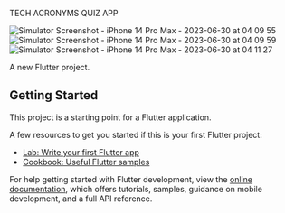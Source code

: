 TECH ACRONYMS QUIZ APP

![Simulator Screenshot - iPhone 14 Pro Max - 2023-06-30 at 04 09 55](https://github.com/jiroldev/tech-acronyms-quiz-app/assets/132939427/e81a042b-7272-4f81-9509-5b6c26ef7159)
![Simulator Screenshot - iPhone 14 Pro Max - 2023-06-30 at 04 09 59](https://github.com/jiroldev/tech-acronyms-quiz-app/assets/132939427/d75cee59-d555-4350-8395-0b2faee830a8)
![Simulator Screenshot - iPhone 14 Pro Max - 2023-06-30 at 04 11 27](https://github.com/jiroldev/tech-acronyms-quiz-app/assets/132939427/9c0b96ea-1577-4791-8a23-8245cc6dc2f8)


A new Flutter project.

## Getting Started

This project is a starting point for a Flutter application.

A few resources to get you started if this is your first Flutter project:

- [Lab: Write your first Flutter app](https://docs.flutter.dev/get-started/codelab)
- [Cookbook: Useful Flutter samples](https://docs.flutter.dev/cookbook)

For help getting started with Flutter development, view the
[online documentation](https://docs.flutter.dev/), which offers tutorials,
samples, guidance on mobile development, and a full API reference.
